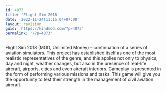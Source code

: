 ```yaml
---
id: 4073
title: 'Flight Sim 2018'
date: '2022-11-24T11:15:04+07:00'
layout: revision
guid: 'https://kindmod.com/?p=4073'
permalink: '/?p=4073'
---
```


Flight Sim 2018 (MOD, Unlimited Money) – continuation of a series of aviation simulators. This project has established itself as one of the most realistic representatives of the genre, and this applies not only to physics, day and night, weather changes, but also in the presence of real-life aircraft, airports, cities and even aircraft interiors. Gameplay is presented in the form of performing various missions and tasks. This game will give you the opportunity to test their strength in the management of civil aviation aircraft.